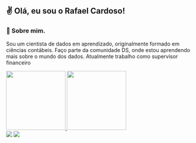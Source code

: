 ## ✌️ Olá, eu sou o Rafael Cardoso!

### 🧐 Sobre mim.
Sou um cientista de dados em aprendizado, originalmente formado em ciências contábeis. Faço parte da comunidade DS, onde estou aprendendo mais sobre o mundo dos dados. Atualmente trabalho como supervisor financeiro
 <div>
  <a href="https://github.com/rafaelcardosop">
  <img height="160em" src="https://github-readme-stats.vercel.app/api?username=rafaelcardosop&show_icons=true&theme=dracula&include_all_commits=true&count_private=true"/>
  <img height="160em" src="https://github-readme-stats.vercel.app/api/top-langs/?username=rafaelcardosop&layout=compact&langs_count=7&theme=dracula"/>
 </div>
  
  <div> 
    <a href = "https://www.linkedin.com/in/rafael-cardoso-paiva/-45875016a" target="_blank"><img src="https://img.shields.io/badge/-LinkedIn-%230077B5?style=for-the-badge&logo=linkedin&logoColor=white" target="_blank"></a>
    <a href = "mailto:rafinha_cardoso25@hotmail.com"><img src="https://img.shields.io/badge/-Hotmail-0078D4?style=for-the-badge&logo=microsoft-outlook&logoColor=white" target="_blank"></a>
  </div>
